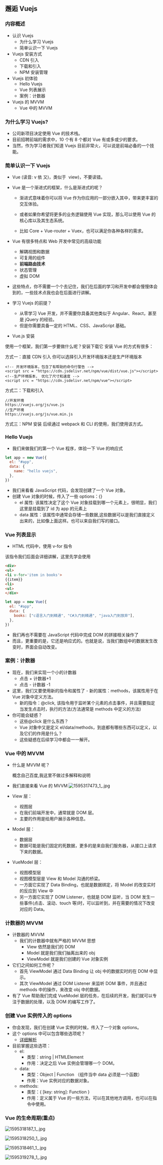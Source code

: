 ## 邂逅 Vuejs

### 内容概述

- 认识 Vuejs
  - 为什么学习 Vuejs
  - 简单认识一下 Vuejs
- Vuejs 安装方式
  - CDN 引入
  - 下载和引入
  - NPM 安装管理
- Vuejs 初体验
  - Hello Vuejs
  - Vue 列表展示
  - 案例：计数器
- Vuejs 的 MVVM
  - Vue 中的 MVVM

### 为什么学习 Vuejs?

- 公司新项目决定使用 Vue 的技术栈。
- 目前招聘前端的需求中，10 个有 8 个都对 Vue 有或多或少的要求。
- 当然，作为学习者我们知道 Vuejs 目前非常火，可以说是前端必备的一个技能。

### 简单认识一下 Vuejs

- Vue (读音: v 依 又)，类似于  view)，不要读错。

- Vue 是一个渐进式的框架，什么是渐进式的呢？

  - 渐进式意味着你可以将 Vue 作为你应用的一部分嵌入其中，带来更丰富的交互体验。

  - 或者如果你希望将更多的业务逻辑使用 Vue 实现，那么可以使用 Vue 的核心库以及其生态系统。

  - 比如 Core + Vue-router + Vuex，也可以满足你各种各样的需求。

- Vue 有很多特点和 Web 开发中常见的高级功能

  - 解耦视图和数据
  - 可复用的组件
  - **前端路由技术**
  - 状态管理
  - 虚拟 DOM

- 这些特点，你不需要一个个去记住，我们在后面的学习和开发中都会慢慢体会到的，一些技术点我也会在后面进行讲解。

- 学习 Vuejs 的前提？

  - 从零学习 Vue 开发，并不需要你具备其他类似于 Angular、React，甚至是 jQuery 的经验。
  - 但是你需要具备一定的 HTML、CSS、JavaScript 基础。

- Vue.js 安装

使用一个框架，我们第一步要做什么呢？安装下载它
安装 Vue 的方式有很多：

方式一：直接 CDN 引入
你可以选择引入开发环境版本还是生产环境版本

```
<!-- 开发环境版本，包含了有帮助的命令行警告 -->
<script src = "https://cdn.jsdelivr.net/npm/vue/dist/vue.js"></script>
<!--生产环境版本， 优化了尺寸和速度 -->
<script src = "https://cdn.jsdelivr.net/npm/vue"></script>
```

方式二：下载和引入

```
//开发环境 
https://vuejs.org/js/vue.js 
//生产环境 
https://vuejs.org/js/vue.min.js
```

方式三：NPM 安装
后续通过 webpack 和 CLI 的使用，我们使用该方式。

### Hello Vuejs

- 我们来做我们的第一个 Vue 程序，体验一下 Vue 的响应式

```js
let app = new Vue({
  el: "#app",
  data: {
    name: "hello vuejs",
  },
})
```

- 我们来看看 JavaScript 代码，会发现创建了一个 Vue 对象。
- 创建 Vue 对象的时候，传入了一些 options：{}
  - el 属性: 该属性决定了这个 Vue 对象挂载到哪一个元素上，很明显，我们这里是挂载到了 id 为 app 的元素上
  - data 属性：该属性中通常会存储一些数据,这些数据可以是我们直接定义出来的，比如像上面这样。也可以来自我们写的接口。

### Vue 列表显示

- HTML 代码中，使用 v-for 指令

该指令我们后面会详细讲解，这里先学会使用

```html
<div>
<ul>
<li v-for='item in books'>
{{item}}
<li>
<ul>
</div>
```

```js
let app = new Vue({
  el: "#app",
  data: {
    books: ["c语言入门到精通", "C#入门到精通", "java入门到放弃"],
  },
})
```

- 我们再也不需要在 JavaScript 代码中完成 DOM 的拼接相关操作了
- 而且，更重要的是，它还是响应式的。也就是说，当我们数组中的数据发生改变时，界面会自动改变。

### 案例：计数器

- 现在，我们来实现一个小的计数器
  - 点击 + 计数器+1
  - 点击 - 计数器 -1
- 这里，我们又要使用新的指令和属性了 - 新的属性：methods，该属性用于在 Vue 对象中定义方法。
  - 新的指令：@click, 该指令用于监听某个元素的点击事件，并且需要指定当发生点击时，执行的方法(方法通常是 methods 中定义的方法)
- 你可能会疑惑？
  - 这些@click 是什么东西？
  - Vue 对象中又是定义 el/data/methods，到底都有哪些东西可以定义，以及它们的作用是什么？
  - 这些疑惑在后续学习中都会一一解开。

### Vue 中的 MVVM

- 什么是 MVVM 呢？

  概念自己百度,我这里不做过多解释和说明

- 我们直接来看 Vue 的 MVVM
  ![1595317473_1_.jpg](https://i.loli.net/2020/07/21/mAOBoGZnyvlxMFV.png)

- View 层：
  - 视图层
  - 在我们前端开发中，通常就是 DOM 层。
  - 主要的作用是给用户展示各种信息。
- Model 层：
  - 数据层
  - 数据可能是我们固定的死数据，更多的是来自我们服务器，从接口上请求下来的数据。
- VueModel 层：
  - 视图模型层
  - 视图模型层是 View 和 Model 沟通的桥梁。
  - 一方面它实现了 Data Binding，也就是数据绑定，将 Model 的改变实时的反应到 View 中
  - 另一方面它实现了 DOM Listener，也就是 DOM 监听，当 DOM 发生一些事件(点击、滚动、touch 等)时，可以监听到，并在需要的情况下改变对应的 Data。

### 计数器的 MVVM

- 计数器的 MVVM
  - 我们的计数器中就有严格的 MVVM 思想
    - View 依然是我们的 DOM
    - Model 就是我们我们抽离出来的 obj
    - ViewModel 就是我们创建的 Vue 对象实例
- 它们之间如何工作呢？
  - 首先 ViewModel 通过 Data Binding 让 obj 中的数据实时的在 DOM 中显示。
  - 其次 ViewModel 通过 DOM Listener 来监听 DOM 事件，并且通过 methods 中的操作，来改变 obj 中的数据。
- 有了 Vue 帮助我们完成 VueModel 层的任务，在后续的开发，我们就可以专注于数据的处理，以及 DOM 的编写工作了。

### 创建 Vue 实例传入的 options

- 你会发现，我们在创建 Vue 实例的时候，传入了一个对象 options。
- 这个 options 中可以包含哪些选项呢？
  - [详细解析](https://cn.vuejs.org/v2/api/#%E9%80%89%E9%A1%B9-%E6%95%B0%E6%8D%AE)
- 目前掌握这些选项：
  - el:
    - 类型：string | HTMLElement
    - 作用：决定之后 Vue 实例会管理哪一个 DOM。
  - data:
    - 类型：Object | Function （组件当中 data 必须是一个函数）
    - 作用：Vue 实例对应的数据对象。
  - methods:
    - 类型：{ [key: string]: Function }
    - 作用：定义属于 Vue 的一些方法，可以在其他地方调用，也可以在指令中使用。

### Vue 的生命周期(重点)

![1595318187_1_.jpg](https://i.loli.net/2020/07/21/e1OdVcyPi7fIg5o.png)

![1595318250_1_.jpg](https://i.loli.net/2020/07/21/cInBlOMzSodQ8Ti.png)

![1595318461_1_.jpg](https://i.loli.net/2020/07/21/IyGVa9AEsJtUzec.png)

![1595319278_1_.jpg](https://i.loli.net/2020/07/21/LPHlSvWsYomQTt3.jpg)

